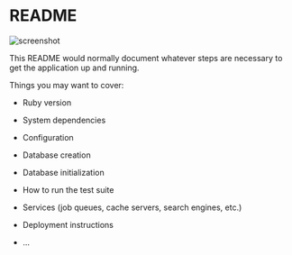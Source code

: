# README

![screenshot](https://github.com/tiy-tpa-ruby/allrubybooks/raw/master/doc/allrubybooks.gif)

This README would normally document whatever steps are necessary to get the
application up and running.

Things you may want to cover:

* Ruby version

* System dependencies

* Configuration

* Database creation

* Database initialization

* How to run the test suite

* Services (job queues, cache servers, search engines, etc.)

* Deployment instructions

* ...
